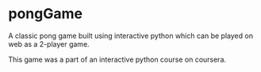 # pongGame
A classic pong game built using interactive python which can be played on web as a 2-player game.

This game was a part of an interactive python course on coursera.
